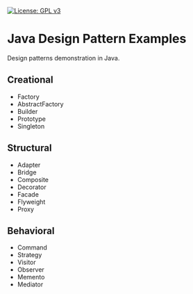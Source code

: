 [![License: GPL v3](https://img.shields.io/badge/License-GPLv3-blue.svg)](https://www.gnu.org/licenses/gpl-3.0)

# Java Design Pattern Examples

Design patterns demonstration in Java.

## Creational

 - Factory
 - AbstractFactory
 - Builder
 - Prototype
 - Singleton
 
## Structural
 
 - Adapter
 - Bridge
 - Composite
 - Decorator
 - Facade
 - Flyweight
 - Proxy

## Behavioral

 - Command
 - Strategy
 - Visitor
 - Observer
 - Memento
 - Mediator